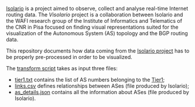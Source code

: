 [Isolario](https://isolario.it/) is a project aimed to observe, collect and analyse real-time Internet routing data. The _Visolario_ project is a collaboration between Isolario and the WAFI research group of the Institute of Informatics and Telematics of the CNR in Pisa focused on finding visual representations suited for the visualization of the Autonomous System (AS) topology and the BGP routing data.

This repository documents how data coming from the [Isolario project](https://isolario.it/) has to be properly pre-processed in order to be visualized.

The [transform script](transform.py) takes as input three files:
- [tier1.txt](input/tier1.txt) contains the list of AS numbers belonging to the [Tier1](https://en.wikipedia.org/wiki/Tier_1_network);
- [links.csv](input/links.csv) defines relationships between ASes (file produced by Isolario);
- [as_details.json](input/as_details.json) contains all the information about ASes (file produced by Isolario).